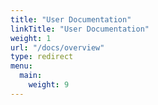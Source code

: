 ```yaml
---
title: "User Documentation"
linkTitle: "User Documentation"
weight: 1
url: "/docs/overview"
type: redirect
menu:
  main:
    weight: 9
---
```


